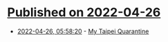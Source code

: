 # [Published on 2022-04-26](index.md)

* [2022-04-26, 05:58:20](https://news.ycombinator.com/item?id=31164423) - [My Taipei Quarantine](https://idlewords.com/2022/4/my_taipei_quarantine.htm)
